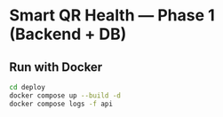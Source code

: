 # Smart QR Health — Phase 1 (Backend + DB)

## Run with Docker
```bash
cd deploy
docker compose up --build -d
docker compose logs -f api